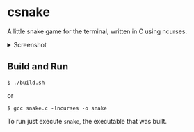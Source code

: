 # csnake

A little snake game for the terminal, written in C using ncurses.

<details>
  <summary>Screenshot</summary>
  ![Screenshot_20220924_001502](https://user-images.githubusercontent.com/63876564/192064101-69968475-20e0-4a33-847e-e33f3dad83d2.png)

</details>

## Build and Run

```
$ ./build.sh
```

or

```
$ gcc snake.c -lncurses -o snake
```


To run just execute `snake`, the executable that was built.
